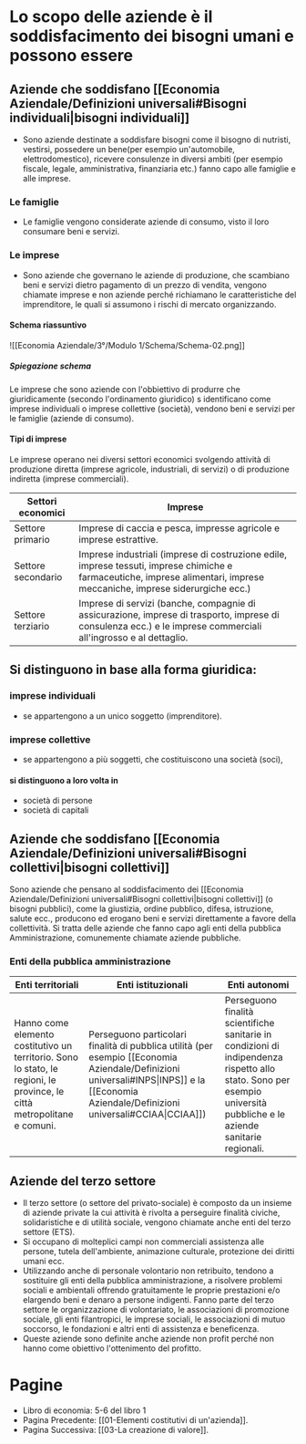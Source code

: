 
# Lo scopo delle aziende è il soddisfacimento dei bisogni umani e possono essere
## Aziende che soddisfano [[Economia Aziendale/Definizioni universali#Bisogni individuali|bisogni individuali]]
- Sono aziende destinate a soddisfare bisogni come il bisogno di nutristi, vestirsi, possedere un bene(per esempio un'automobile, elettrodomestico), ricevere consulenze in diversi ambiti (per esempio fiscale, legale, amministrativa, finanziaria etc.) fanno capo alle famiglie e alle imprese.
### Le famiglie
- Le famiglie vengono considerate aziende di consumo, visto il loro consumare beni e servizi.
### Le imprese
- Sono aziende che governano le aziende di produzione, che scambiano beni e servizi dietro pagamento di un prezzo di vendita, vengono chiamate imprese e non aziende perché richiamano le caratteristiche del imprenditore, le quali si assumono i rischi di mercato organizzando.
#### Schema riassuntivo

![[Economia Aziendale/3°/Modulo 1/Schema/Schema-02.png]]
##### Spiegazione schema
Le imprese che sono aziende con l'obbiettivo di produrre che giuridicamente (secondo l'ordinamento giuridico) s identificano come imprese individuali o imprese collettive (società), vendono beni e servizi per le famiglie (aziende di consumo).
#### Tipi di imprese
Le imprese operano nei diversi settori economici svolgendo attività di produzione diretta (imprese agricole, industriali, di servizi) o di produzione indiretta (imprese commerciali).

| Settori economici  | Imprese                                                                                                                                                                   |
| ------------------ | ------------------------------------------------------------------------------------------------------------------------------------------------------------------------- |
| Settore primario   | Imprese di caccia e pesca, impresse agricole e imprese estrattive.                                                                                                        |
| Settore secondario | Imprese industriali (imprese di costruzione edile, imprese tessuti, imprese chimiche  e farmaceutiche, imprese alimentari, imprese meccaniche, imprese siderurgiche ecc.) |
| Settore terziario  | Imprese di servizi (banche, compagnie di assicurazione, imprese di trasporto, imprese di consulenza ecc.) e le imprese commerciali all'ingrosso e al dettaglio.           |
## Si distinguono in base alla forma giuridica:
### imprese individuali
- se appartengono a un unico soggetto (imprenditore).
### imprese collettive
- se appartengono a più soggetti, che costituiscono una società (soci), 
#### si distinguono a loro volta in 
- società di persone
- società di capitali
## Aziende che soddisfano [[Economia Aziendale/Definizioni universali#Bisogni collettivi|bisogni collettivi]]
Sono aziende che pensano al soddisfacimento dei [[Economia Aziendale/Definizioni universali#Bisogni collettivi|bisogni collettivi]] (o bisogni pubblici), come la giustizia, ordine pubblico, difesa, istruzione, salute ecc., producono ed erogano beni e servizi direttamente a favore della collettività.
Si tratta delle aziende che fanno capo agli enti della pubblica Amministrazione, comunemente chiamate aziende pubbliche.
### Enti della pubblica amministrazione

| Enti territoriali                                                                                                       | Enti istituzionali                                                                                                                                                                         | Enti autonomi                                                                                                                                                         |
| ----------------------------------------------------------------------------------------------------------------------- | ------------------------------------------------------------------------------------------------------------------------------------------------------------------------------------------ | --------------------------------------------------------------------------------------------------------------------------------------------------------------------- |
| Hanno come elemento costitutivo un territorio. Sono lo stato, le regioni, le province, le città metropolitane e comuni. | Perseguono particolari finalità di pubblica utilità (per esempio [[Economia Aziendale/Definizioni universali#INPS\|INPS]] e la [[Economia Aziendale/Definizioni universali#CCIAA\|CCIAA]]) | Perseguono finalità scientifiche sanitarie in condizioni di indipendenza rispetto allo stato. Sono per esempio università pubbliche e le aziende sanitarie regionali. |
## Aziende del terzo settore 
- Il terzo settore (o settore del privato-sociale) è composto da un insieme di aziende private la cui attività è rivolta a perseguire finalità civiche, solidaristiche e di utilità sociale, vengono chiamate anche enti del terzo settore (ETS).
- Si occupano di molteplici campi non commerciali assistenza alle persone, tutela dell'ambiente, animazione culturale, protezione dei diritti umani ecc.
- Utilizzando anche di personale volontario non retribuito, tendono a sostituire gli enti della pubblica amministrazione, a risolvere problemi sociali e ambientali offrendo gratuitamente le proprie prestazioni e/o elargendo beni e denaro a persone indigenti. Fanno parte del terzo settore le organizzazione di volontariato, le associazioni di promozione sociale, gli enti filantropici, le imprese sociali, le associazioni di mutuo soccorso, le fondazioni e altri enti di assistenza e beneficenza.
- Queste aziende sono definite anche aziende non profit perché non hanno come obiettivo l'ottenimento del profitto.
# Pagine
- Libro di economia: 5-6 del libro 1
- Pagina Precedente: [[01-Elementi costitutivi di un'azienda]].
- Pagina Successiva: [[03-La creazione di valore]].